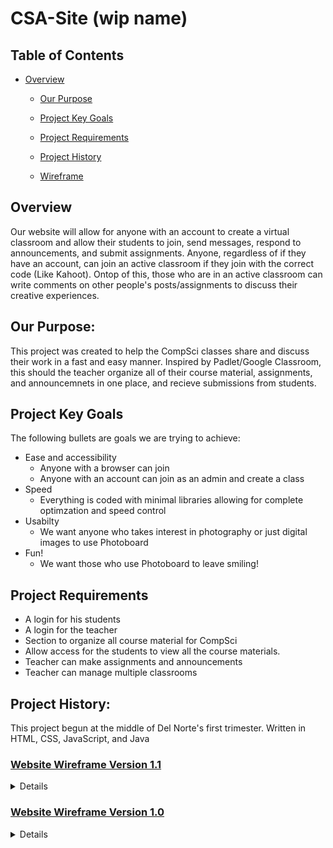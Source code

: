 # CSA-Site (wip name)

## Table of Contents


* [Overview](https://github.com/AkhilNandhakumar/team-coders/blob/master/README.md#overview)
  * [Our Purpose](https://github.com/AkhilNandhakumar/team-coders/blob/master/README.md#our-purpose)
  * [Project Key Goals](https://github.com/AkhilNandhakumar/team-coders/blob/master/README.md#project-key-goals)
  * [Project Requirements](https://github.com/AkhilNandhakumar/team-coders/blob/master/README.md#project-requirements)
  * [Project History](https://github.com/AkhilNandhakumar/team-coders/blob/master/README.md#project-history)

  * [Wireframe](https://github.com/AkhilNandhakumar/team-coders/blob/master/README.md#website-wireframe-version-11)


## Overview
Our website will allow for anyone with an account to create a virtual classroom and allow their students to join, send messages, respond to announcements, and submit assignments. Anyone, regardless of if they have an account, can join an active classroom if they join with the correct code (Like Kahoot). Ontop of this, those who are in an active classroom can write comments on other people's posts/assignments to discuss their creative experiences.

## Our Purpose:
This project was created to help the CompSci classes share and discuss their work in a fast and easy manner. Inspired by Padlet/Google Classroom, this should the teacher organize all of their course material, assignments, and announcemnets in one place, and recieve submissions from students. 

## Project Key Goals
The following bullets are goals we are trying to achieve:

* Ease and accessibility
  * Anyone with a browser can join 
  * Anyone with an account can join as an admin and create a class
* Speed
  * Everything is coded with minimal libraries allowing for complete optimzation and speed control
* Usabilty
  * We want anyone who takes interest in photography or just digital images to use Photoboard
* Fun!
  * We want those who use Photoboard to leave smiling!
 
 ## Project Requirements 

* A login for his students
* A login for the teacher
* Section to organize all course material for CompSci
* Allow access for the students to view all the course materials.
* Teacher can make assignments and announcements
* Teacher can manage multiple classrooms

## Project History:
This project begun at the middle of Del Norte's first trimester. Written in HTML, CSS, JavaScript, and Java 

### [Website Wireframe Version 1.1](https://coggle.it/diagram/YjEkm-wvuAnxzc0g/t/-/33657e09ec3d1f306610c65f1fc4334932c7f5d4a7f296bc4e936ffd565bdf03)
<details><img width="874" alt="Image of website wireframe version 1.1 failed to load" src="https://user-images.githubusercontent.com/89219797/158516585-568a20dc-9cd2-468a-ac90-1dd6316e8a89.png"></details>

### [Website Wireframe Version 1.0](https://coggle.it/diagram/Yi1LiZSuTY1a3Fw7/t/photoboard/9253e056eff1f3a76b6f5030146e917f60f1714826afb14d5eb9ea826c1cc369)
<details><img width="874" alt="Image of website wireframe version 1.0 failed to load" src="https://user-images.githubusercontent.com/89219797/158479471-f58f8bcf-bc46-4d33-a072-8b4061fd01e1.png"></details>
